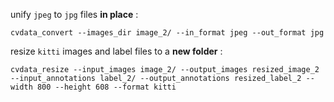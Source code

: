 unify `jpeg` to `jpg` files  **in place** :

`cvdata_convert --images_dir image_2/ --in_format jpeg --out_format jpg`


resize `kitti` images and label files to a  **new folder** :

`cvdata_resize --input_images image_2/ --output_images resized_image_2 --input_annotations label_2/ --output_annotations resized_label_2 --width 800 --height 608 --format kitti
`
